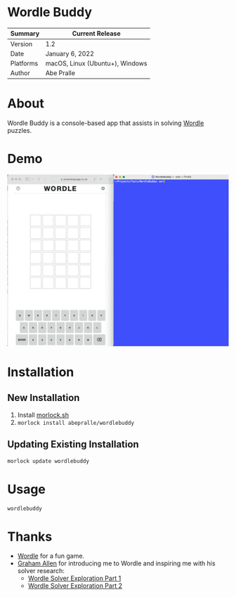 # Wordle Buddy

Summary   | Current Release
----------|-----------------------
Version   | 1.2
Date      | January 6, 2022
Platforms | macOS, Linux (Ubuntu+), Windows
Author    | Abe Pralle

# About
Wordle Buddy is a console-based app that assists in solving [Wordle](https://powerlanguage.co.uk/wordle/) puzzles.

# Demo
![Demo](Media/Videos/WordleBuddy.gif)

# Installation

## New Installation

1. Install [morlock.sh](https://morlock.sh)
2. `morlock install abepralle/wordlebuddy`

## Updating Existing Installation
    morlock update wordlebuddy

# Usage
    wordlebuddy

# Thanks
- [Wordle](https://powerlanguage.co.uk/wordle/) for a fun game.
- [Graham Allen](https://twitch.tv/graham) for introducing me to Wordle and inspiring me with his solver research:
    - [Wordle Solver Exploration Part 1](https://observablehq.com/@iamgrahamallen/wordle-solver-exploration)
    - [Wordle Solver Exploration Part 2](https://observablehq.com/@iamgrahamallen/wordle-solver-exploration-part-2)

